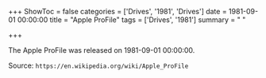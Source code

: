 +++
ShowToc = false
categories = ['Drives', '1981', 'Drives']
date = 1981-09-01 00:00:00
title = "Apple ProFile"
tags = ['Drives', '1981']
summary = " "

+++

The Apple ProFile was released on 1981-09-01 00:00:00.

Source: `https://en.wikipedia.org/wiki/Apple_ProFile`
